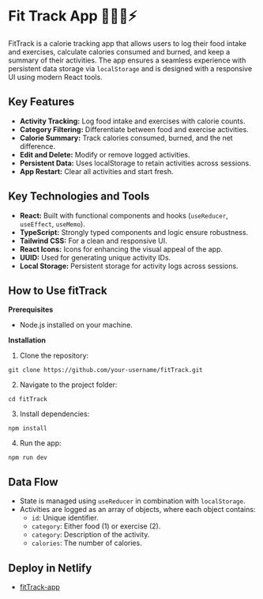 # Fit Track App 🍏🏃‍♂️⚡️

FitTrack is a calorie tracking app that allows users to log their food intake and exercises, calculate calories consumed and burned, and keep a summary of their activities. The app ensures a seamless experience with persistent data storage via `localStorage` and is designed with a responsive UI using modern React tools.

## Key Features

- **Activity Tracking:** Log food intake and exercises with calorie counts.
- **Category Filtering:** Differentiate between food and exercise activities.
- **Calorie Summary:** Track calories consumed, burned, and the net difference.
- **Edit and Delete:** Modify or remove logged activities.
- **Persistent Data:** Uses localStorage to retain activities across sessions.
- **App Restart:** Clear all activities and start fresh.

## Key Technologies and Tools

- **React:** Built with functional components and hooks (`useReducer`, `useEffect`, `useMemo`).
- **TypeScript:** Strongly typed components and logic ensure robustness.
- **Tailwind CSS:** For a clean and responsive UI.
- **React Icons:** Icons for enhancing the visual appeal of the app.
- **UUID:** Used for generating unique activity IDs.
- **Local Storage:** Persistent storage for activity logs across sessions.

## How to Use fitTrack

**Prerequisites**

- Node.js installed on your machine.

**Installation**

1. Clone the repository:

```
git clone https://github.com/your-username/fitTrack.git
```

2. Navigate to the project folder:

```
cd fitTrack
```

3. Install dependencies:

```
npm install
```

4. Run the app:

```
npm run dev
```

## Data Flow

- State is managed using `useReducer` in combination with `localStorage`.
- Activities are logged as an array of objects, where each object contains:
  - `id`: Unique identifier.
  - `category`: Either food (1) or exercise (2).
  - `category`: Description of the activity.
  - `calories`: The number of calories.

## Deploy in Netlify

- [fitTrack-app](https://fittracker0.netlify.app/)
